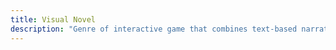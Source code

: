 ```yaml
---
title: Visual Novel
description: "Genre of interactive game that combines text-based narrative with visual elements, typically featuring branching storylines and multiple endings based on player choices"
---
```

